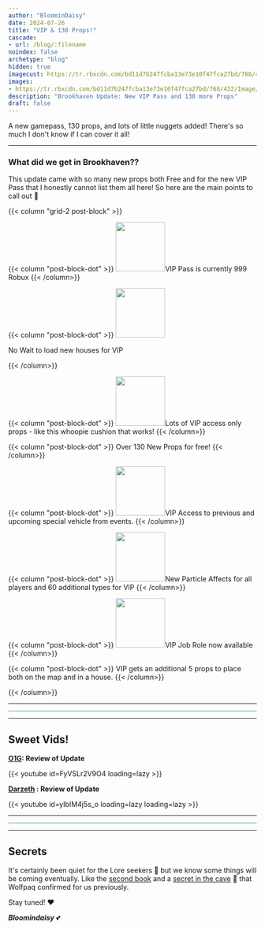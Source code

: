 ```yaml
---
author: "BloominDaisy"
date: 2024-07-26
title: "VIP & 130 Props!"
cascade:
- url: /blog/:filename
noindex: false
archetype: "blog"
hidden: true
imagecust: https://tr.rbxcdn.com/bd11d7b247fcba13e73e10f47fca27bd/768/432/Image/Png
images:
- https://tr.rbxcdn.com/bd11d7b247fcba13e73e10f47fca27bd/768/432/Image/Png
description: "Brookhaven Update: New VIP Pass and 130 more Props"
draft: false
---
```


A new gamepass, 130 props, and lots of little nuggets added! There's so much I don't know if I can cover it all!

---

### What did we get in Brookhaven??

This update came with so many new props both Free and for the new VIP Pass that I honestly cannot list them all here! So here are the main points to call out :stars:

{{< column "grid-2 post-block" >}}


{{< column "post-block-dot" >}}
<img src="/images/blog/vip_pass_999_robux.png" loading="lazy" style="width: auto; height: 100px;">VIP Pass is currently 999 Robux
{{< /column>}}

{{< column "post-block-dot" >}}
<img src="/images/blog/vip_no_wait_time_to_spawn_house.png" loading="lazy" style="width: auto; height: 100px;">

<p>No Wait to load new houses for VIP</p>
{{< /column>}}

{{< column "post-block-dot" >}}
<img src="/images/blog/vip_prop_whoopie_cushion.png" loading="lazy" style="width: auto; height: 100px;">Lots of VIP access only props - like this whoopie cushion that works!
{{< /column>}}

{{< column "post-block-dot" >}}
Over 130 New Props for free!
{{< /column>}}

{{< column "post-block-dot" >}}
<img src="/images/blog/vip_special_vehical_access.png" loading="lazy" style="width: auto; height: 100px;">VIP Access to previous and upcoming special vehicle from events.
{{< /column>}}

{{< column "post-block-dot" >}}
<img src="/images/blog/vip_special_affects.png" loading="lazy" style="width: auto; height: 100px;">New Particle Affects for all players and 60 additional types for VIP
{{< /column>}}

{{< column "post-block-dot" >}}
<img src="/images/blog/vip_job_role_name.png" loading="lazy" style="width: auto; height: 100px;">VIP Job Role now available
{{< /column>}}

{{< column "post-block-dot" >}}
VIP gets an additional 5 props to place both on the map and in a house.
{{< /column>}}

{{< /column>}}

---

<hr style="background-color: #28b44c" size=8 class="post-block">

---

## Sweet Vids!


<div class="grid-2 post-vid-dot">


**[O1G](https://www.youtube.com/@Only1Gam3r): Review of Update** <div class="grid-1">{{< youtube id=FyVSLr2V9O4 loading=lazy >}}</div>


**[Darzeth](https://www.youtube.com/@XdarzethX) : Review of Update** <div class="grid-1">{{< youtube id=yIbIM4j5s_o loading=lazy loading=lazy >}}</div>

</div>

---

<hr style="background-color: #28b44c" size=8 class="post-block">

---

## Secrets

It's certainly been quiet for the Lore seekers :thinking: but we know some things will be coming eventually. Like the [second book](/lore/quests/knight_of_the_castle) and a [secret in the cave](/casebook/interesting/hidden_valley_cave/#wolfpaq-confirms) :eyes: that Wolfpaq confirmed for us previously. 

Stay tuned!
:heart:

_**Bloomindaisy**_ <span class="nowrap"><span class="emojify">💕</span>